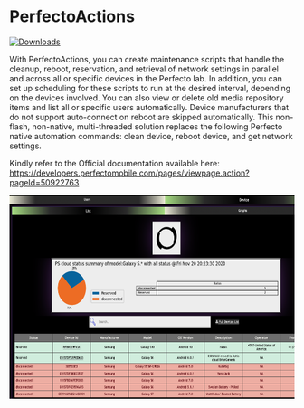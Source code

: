 # PerfectoActions
[![Downloads](https://pepy.tech/badge/perfectoactions)](https://pepy.tech/project/perfectoactions)

With PerfectoActions, you can create maintenance scripts that handle the cleanup, reboot, reservation, and retrieval of network settings in parallel and across all or specific devices in the Perfecto lab. In addition, you can set up scheduling for these scripts to run at the desired interval, depending on the devices involved. You can also view or delete old media repository items and list all or specific users automatically. Device manufacturers that do not support auto-connect on reboot are skipped automatically.
This non-flash, non-native, multi-threaded solution replaces the following Perfecto native automation commands: clean device, reboot device, and get network settings.

Kindly refer to the Official documentation available here: https://developers.perfectomobile.com/pages/viewpage.action?pageId=50922763



<img src="https://github.com/PerfectoMobileSA/Device_actions_reporter/blob/master/docs/new/1.png" height="360" width="760"/>   
